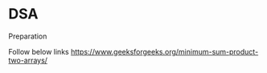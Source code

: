 # DSA
Preparation

Follow below links
https://www.geeksforgeeks.org/minimum-sum-product-two-arrays/
